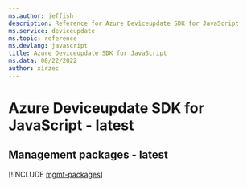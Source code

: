 ```yaml
---
ms.author: jeffish
description: Reference for Azure Deviceupdate SDK for JavaScript
ms.service: deviceupdate
ms.topic: reference
ms.devlang: javascript
title: Azure Deviceupdate SDK for JavaScript
ms.data: 08/22/2022
author: xirzec
---
```

# Azure Deviceupdate SDK for JavaScript - latest

## Management packages - latest
[!INCLUDE [mgmt-packages](deviceupdate-mgmt-index.md)]
